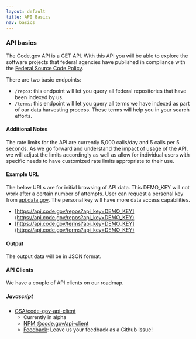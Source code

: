 ```yaml
---
layout: default
title: API Basics
nav: basics
---
```


### API basics

The Code.gov API is a GET API. With this API you will be able to explore the software projects that federal agencies have published in compliance with the [Federal Source Code Policy](https://code.gov/#/policy-guide/docs/overview/introduction).

There are two basic endpoints:

- `/repos`: this endpoint will let you query all federal repositories that have been indexed by us.
- `/terms`: this endpoint will let you query all terms we have indexed as part of our data harvesting process. These terms will help you in your search efforts.

#### Additional Notes

The rate limits for the API are currently 5,000 calls/day and 5 calls per 5 seconds. As we go forward and understand the impact of usage of the API, we will adjust the limits accordingly as well as allow for individual users with specific needs to have customized rate limits appropriate to their use.

#### Example URL

The below URLs are for initial browsing of API data. This DEMO_KEY will not work after a certain number of attempts. User can  request a personal key from [api.data.gov](https://api.data.gov/signup/). The personal key will have more data access capabilities.

* [https://api.code.gov/repos?api_key=DEMO_KEY](https://api.code.gov/repos?api_key=DEMO_KEY)
* [https://api.code.gov/terms?api_key=DEMO_KEY](https://api.code.gov/terms?api_key=DEMO_KEY)

#### Output

The output data will be in JSON format.

#### API Clients

We have a couple of API clients on our roadmap.

##### Javascript

- [GSA/code-gov-api-client](https://github.com/GSA/code-gov-api-client)
  - Currently in alpha
  - [NPM @code.gov/api-client](https://www.npmjs.com/package/@code.gov/api-client)
  - [Feedback](https://github.com/GSA/code-gov-api-client/issues/new): Leave us your feedback as a Github Issue!

<body id="basics"></body>
